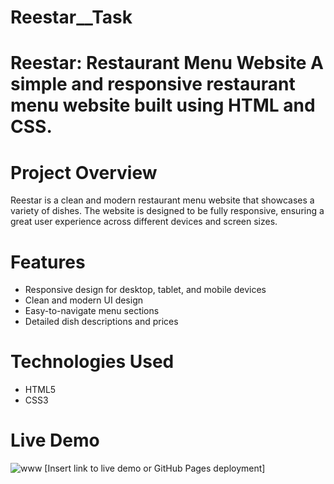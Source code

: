 # Reestar__Task
# Reestar: Restaurant Menu Website  A simple and responsive restaurant menu website built using HTML and CSS.

# Project Overview
Reestar is a clean and modern restaurant menu website that showcases a variety of dishes. The website is designed to be fully responsive, ensuring a great user experience across different devices and screen sizes.

# Features
- Responsive design for desktop, tablet, and mobile devices
- Clean and modern UI design
- Easy-to-navigate menu sections
- Detailed dish descriptions and prices

# Technologies Used
- HTML5
- CSS3

# Live Demo
![www](https://github.com/user-attachments/assets/e3994848-e206-4cda-b16a-623a01a6a590)
[Insert link to live demo or GitHub Pages deployment]

